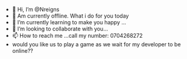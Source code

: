 - 👋 Hi, I’m @Nreigns
- 👀 Am currently offline. What i do for you today 
- 🌱 I’m currently learning to make you happy ...
- 💞️ I’m looking to collaborate with you...
- 📫 How to reach me ...call my number: 0704268272
- would you like us to play a game as we wait for my developer to be online??

<!---
Nreigns/Nreigns is a ✨ special ✨ repository because its `README.md` (this file) appears on your GitHub profile.
You can click the Preview link to take a look at your changes.
--->
